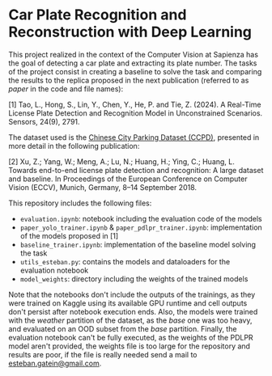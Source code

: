 # Car Plate Recognition and Reconstruction with Deep Learning

This project realized in the context of the Computer Vision at Sapienza has the goal of detecting a car plate and extracting its plate number. The tasks of the project consist in creating a baseline to solve the task and comparing the results to the replica proposed in the next publication (referred to as _paper_ in the code and file names):

[1] Tao, L., Hong, S., Lin, Y., Chen, Y., He, P. and Tie, Z. (2024). A Real-Time License Plate Detection and Recognition Model in Unconstrained Scenarios. Sensors, 24(9), 2791.

The dataset used is the [Chinese City Parking Dataset (CCPD)](https://github.com/detectRecog/CCPD), presented in more detail in the following publication:

[2] Xu, Z.; Yang, W.; Meng, A.; Lu, N.; Huang, H.; Ying, C.; Huang, L. Towards end-to-end license plate
detection and recognition: A large dataset and baseline. In Proceedings of the European Conference on
Computer Vision (ECCV), Munich, Germany, 8–14 September 2018.

This repository includes the following files:
- `evaluation.ipynb`: notebook including the evaluation code of the models
- `paper_yolo_trainer.ipynb` & `paper_pdlpr_trainer.ipynb`: implementation of the models proposed in [1]
- `baseline_trainer.ipynb`: implementation of the baseline model solving the task
- `utils_esteban.py`: contains the models and dataloaders for the evaluation notebook
- `model_weights`: directory including the weights of the trained models

Note that the notebooks don't include the outputs of the trainings, as they were trained on Kaggle using its available GPU runtime and cell outputs don't persist after notebook execution ends. Also, the models were trained with the _weather_ partition of the dataset, as the _base_ one was too heavy, and evaluated on an OOD subset from the _base_ partition. Finally, the evaluation notebook can't be fully executed, as the weights of the PDLPR model aren't provided, the weights file is too large for the repository and results are poor, if the file is really needed send a mail to [esteban.gatein@gmail.com](mailto:esteban.gatein@gmail.com).